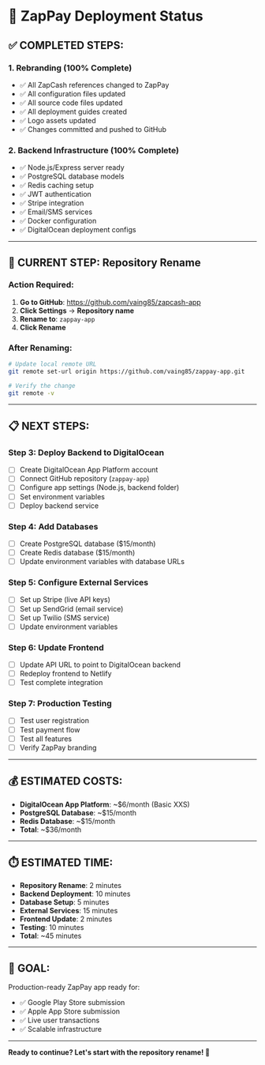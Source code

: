# 🚀 ZapPay Deployment Status

## **✅ COMPLETED STEPS:**

### **1. Rebranding (100% Complete)**
- ✅ All ZapCash references changed to ZapPay
- ✅ All configuration files updated
- ✅ All source code files updated
- ✅ All deployment guides created
- ✅ Logo assets updated
- ✅ Changes committed and pushed to GitHub

### **2. Backend Infrastructure (100% Complete)**
- ✅ Node.js/Express server ready
- ✅ PostgreSQL database models
- ✅ Redis caching setup
- ✅ JWT authentication
- ✅ Stripe integration
- ✅ Email/SMS services
- ✅ Docker configuration
- ✅ DigitalOcean deployment configs

---

## **🔄 CURRENT STEP: Repository Rename**

### **Action Required:**
1. **Go to GitHub**: https://github.com/vaing85/zapcash-app
2. **Click Settings** → **Repository name**
3. **Rename to**: `zappay-app`
4. **Click Rename**

### **After Renaming:**
```bash
# Update local remote URL
git remote set-url origin https://github.com/vaing85/zappay-app.git

# Verify the change
git remote -v
```

---

## **📋 NEXT STEPS:**

### **Step 3: Deploy Backend to DigitalOcean**
- [ ] Create DigitalOcean App Platform account
- [ ] Connect GitHub repository (`zappay-app`)
- [ ] Configure app settings (Node.js, backend folder)
- [ ] Set environment variables
- [ ] Deploy backend service

### **Step 4: Add Databases**
- [ ] Create PostgreSQL database ($15/month)
- [ ] Create Redis database ($15/month)
- [ ] Update environment variables with database URLs

### **Step 5: Configure External Services**
- [ ] Set up Stripe (live API keys)
- [ ] Set up SendGrid (email service)
- [ ] Set up Twilio (SMS service)
- [ ] Update environment variables

### **Step 6: Update Frontend**
- [ ] Update API URL to point to DigitalOcean backend
- [ ] Redeploy frontend to Netlify
- [ ] Test complete integration

### **Step 7: Production Testing**
- [ ] Test user registration
- [ ] Test payment flow
- [ ] Test all features
- [ ] Verify ZapPay branding

---

## **💰 ESTIMATED COSTS:**
- **DigitalOcean App Platform**: ~$6/month (Basic XXS)
- **PostgreSQL Database**: ~$15/month
- **Redis Database**: ~$15/month
- **Total**: ~$36/month

---

## **⏱️ ESTIMATED TIME:**
- **Repository Rename**: 2 minutes
- **Backend Deployment**: 10 minutes
- **Database Setup**: 5 minutes
- **External Services**: 15 minutes
- **Frontend Update**: 2 minutes
- **Testing**: 10 minutes
- **Total**: ~45 minutes

---

## **🎯 GOAL:**
Production-ready ZapPay app ready for:
- ✅ Google Play Store submission
- ✅ Apple App Store submission
- ✅ Live user transactions
- ✅ Scalable infrastructure

---

**Ready to continue? Let's start with the repository rename! 🚀**

